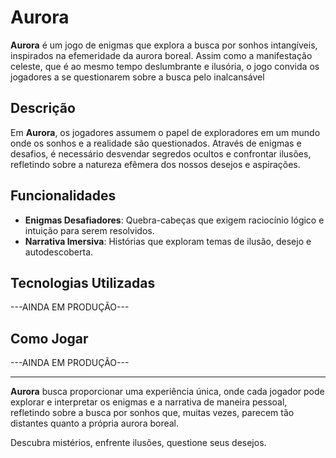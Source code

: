 # Aurora

**Aurora** é um jogo de enigmas que explora a busca por sonhos intangíveis, inspirados na efemeridade da aurora boreal. Assim como a manifestação celeste, que é ao mesmo tempo deslumbrante e ilusória, o jogo convida os jogadores a se questionarem sobre a busca pelo inalcansável

## Descrição

Em **Aurora**, os jogadores assumem o papel de exploradores em um mundo onde os sonhos e a realidade são questionados. Através de enigmas e desafios, é necessário desvendar segredos ocultos e confrontar ilusões, refletindo sobre a natureza efêmera dos nossos desejos e aspirações.

## Funcionalidades

- **Enigmas Desafiadores**: Quebra-cabeças que exigem raciocínio lógico e intuição para serem resolvidos.
- **Narrativa Imersiva**: Histórias que exploram temas de ilusão, desejo e autodescoberta.

## Tecnologias Utilizadas

---AINDA EM PRODUÇÃO---

## Como Jogar

---AINDA EM PRODUÇÃO---

---

**Aurora** busca proporcionar uma experiência única, onde cada jogador pode explorar e interpretar os enigmas e a narrativa de maneira pessoal, refletindo sobre a busca por sonhos que, muitas vezes, parecem tão distantes quanto a própria aurora boreal.

Descubra mistérios, enfrente ilusões, questione seus desejos.
